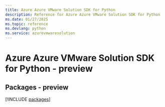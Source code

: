 ```yaml
---
title: Azure Azure VMware Solution SDK for Python
description: Reference for Azure Azure VMware Solution SDK for Python
ms.date: 01/27/2025
ms.topic: reference
ms.devlang: python
ms.service: azurevmwaresolution
---
```

# Azure Azure VMware Solution SDK for Python - preview
## Packages - preview
[!INCLUDE [packages](azure-vmware-solution-index.md)]